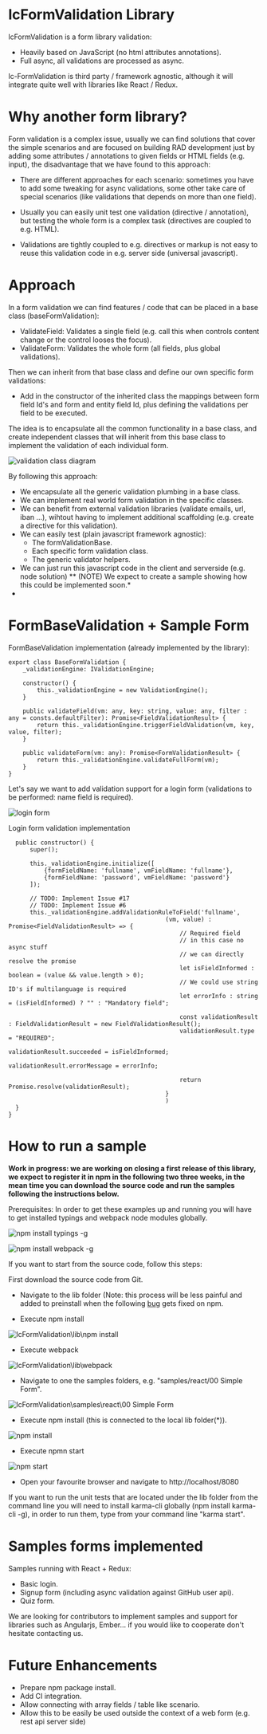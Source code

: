 # lcFormValidation Library #


lcFormValidation is a form library validation:

* Heavily based on JavaScript (no html attributes annotations).
* Full async, all validations are processed as async.

lc-FormValidation is third party / framework agnostic, although it will integrate quite well with libraries like React / Redux.

# Why another form library? #

Form validation is a complex issue, usually we can find solutions that cover the simple scenarios and are focused on building RAD development just by adding some attributes / annotations to given fields or HTML fields (e.g. input), the disadvantage that we have found to this approach:

* There are different approaches for each scenario: sometimes you have to add some tweaking for async validations, some other take care of special scenarios (like validations that depends on more than one field).

* Usually you can easily unit test one validation (directive / annotation), but testing the whole form is a complex task (directives are coupled to e.g. HTML).

* Validations are tightly coupled to e.g. directives or markup is not easy to reuse this validation code in e.g. server side (universal javascript).

# Approach #

In a form validation we can find features / code that can be placed in a base class (baseFormValidation):

* ValidateField: Validates a single field (e.g. call this when controls content change or the control looses the focus).
* ValidateForm: Validates the whole form (all fields, plus global validations).


Then we can inherit from that base class and define our own specific form validations:

* Add in the constructor of the inherited class the mappings between form field Id's and form and entity field Id, plus defining the validations per field to be executed. 

The idea is to encapsulate all the common functionality in a base class, and create independent classes that will inherit from this base class to implement the validation of each individual form.

![validation class diagram](./ReadmeResources/validation.png "validation class diagram")

By following this approach:

* We encapsulate all the generic validation plumbing in a base class.
* We can implement real world form validation in the specific classes.
* We can benefit from external validation libraries (validate emails, url, iban ...), wihtout having to implement additional scaffolding (e.g. create a directive for this validation).
* We can easily test (plain javascript framework agnostic):
    * The formValidationBase.
    * Each specific form validation class.
    * The generic validator helpers.
* We can just run this javascript code in the client and serverside (e.g. node solution) ** (NOTE) We expect to create a sample showing how this could be implemented soon.*
*
# FormBaseValidation + Sample Form #

FormBaseValidation implementation (already implemented by the library):


```
export class BaseFormValidation {
    _validationEngine: IValidationEngine;

    constructor() {
        this._validationEngine = new ValidationEngine();
    }

    public validateField(vm: any, key: string, value: any, filter : any = consts.defaultFilter): Promise<FieldValidationResult> {
        return this._validationEngine.triggerFieldValidation(vm, key, value, filter);
    }

    public validateForm(vm: any): Promise<FormValidationResult> {
        return this._validationEngine.validateFullForm(vm);
    }
}
```

Let's say we want to add validation support for a login form (validations to be performed: name field is required).

![login form](./ReadmeResources/loginForm.png "login form")

Login form validation implementation


```
  public constructor() {
      super();

      this._validationEngine.initialize([
          {formFieldName: 'fullname', vmFieldName: 'fullname'},
          {formFieldName: 'password', vmFieldName: 'password'}
      ]);

      // TODO: Implement Issue #17
      // TODO: Implement Issue #6
      this._validationEngine.addValidationRuleToField('fullname',
                                            (vm, value) : Promise<FieldValidationResult> => {
                                                // Required field
                                                // in this case no async stuff
                                                // we can directly resolve the promise
                                                let isFieldInformed : boolean = (value && value.length > 0);
                                                // We could use string ID's if multilanguage is required
                                                let errorInfo : string = (isFieldInformed) ? "" : "Mandatory field";

                                                const validationResult : FieldValidationResult = new FieldValidationResult();
                                                validationResult.type = "REQUIRED";
                                                validationResult.succeeded = isFieldInformed;
                                                validationResult.errorMessage = errorInfo;

                                                return Promise.resolve(validationResult);
                                            }
                                            )
  }
}

```


# How to run a sample #

**Work in progress: we are working on closing a first release of this library, we expect to register it in npm in the following two three weeks, in the mean time you can download the source code and run the samples following the instructions below.**


Prerequisites: In order to get these examples up and running you will have to get installed typings and webpack node modules globally. 

![npm install typings -g](./ReadmeResources/3564429451-TypingsGlobal.png "npm install typings -g")

![npm install webpack -g](./ReadmeResources/2715795082-WebpackGlobal.png "npm install webpack -g")


If you want to start from the source code, follow this steps:

First download the source code from Git.

* Navigate to the lib folder (Note: this process will be less painful and added to preinstall when the following [bug](https://github.com/npm/npm/issues/10379) gets fixed on npm.

* Execute npm install

![lcFormValidation\lib\npm install](./ReadmeResources/libinstall.png "lcFormValidation\lib\npm install")

* Execute webpack

![lcFormValidation\lib\webpack](./ReadmeResources/libwebpack.png "lcFormValidation\lib\webpack")

* Navigate to one the samples folders, e.g. "samples/react/00 Simple Form".

![lcFormValidation\samples\react\00 Simple Form](./ReadmeResources/4033361775-samplepath.png "lcFormValidation\samples\react\00 Simple Form")

* Execute npm install (this is connected to the local lib folder(*)).

![npm install](./ReadmeResources/1382845270-npminstallsimpleformpng.png "npm install")


* Execute npmn start

![npm start](./ReadmeResources/135386995-npmstart.png "npm start")


* Open your favourite browser and navigate to http://localhost/8080

If you want to run the unit tests that are located under the lib folder from the command line you will need to install karma-cli globally (npm install karma-cli -g), in order to run them, type from your command line "karma start".

# Samples forms implemented #

Samples running with React + Redux:
* Basic login.
* Signup form (including async validation against GitHub user api).
* Quiz form.

We are looking for contributors to implement samples and support for libraries such as Angularjs, Ember... if you would like to cooperate don't hesitate contacting us.

# Future Enhancements #

* Prepare npm package install.
* Add CI integration.
* Allow connecting with array fields / table like scenario.
* Allow this to be easily be used outside the context of a web form (e.g. rest api server side)
